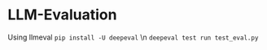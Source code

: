 # LLM-Evaluation 
Using llmeval
```pip install -U deepeval```
\n
```deepeval test run test_eval.py```


